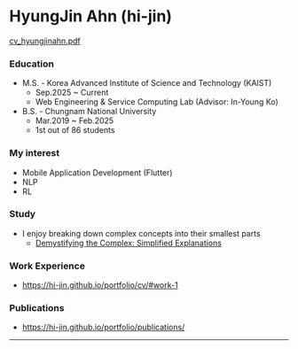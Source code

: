 # HyungJin Ahn (hi-jin)

[cv_hyungjinahn.pdf](https://github.com/user-attachments/files/18089724/cv_hyungjinahn.pdf)

### Education
- M.S. - Korea Advanced Institute of Science and Technology (KAIST)
   - Sep.2025 ~ Current
   - Web Engineering & Service Computing Lab (Advisor: In-Young Ko)
- B.S. - Chungnam National University
   - Mar.2019 ~ Feb.2025
   - 1st out of 86 students

### My interest
- Mobile Application Development (Flutter)
- NLP
- RL

### Study
- I enjoy breaking down complex concepts into their smallest parts
   - [Demystifying the Complex: Simplified Explanations](https://github.com/hi-jin?tab=repositories&q=Demystifying&type=&language=&sort=)

### Work Experience
- https://hi-jin.github.io/portfolio/cv/#work-1
 
### Publications
- https://hi-jin.github.io/portfolio/publications/
---
